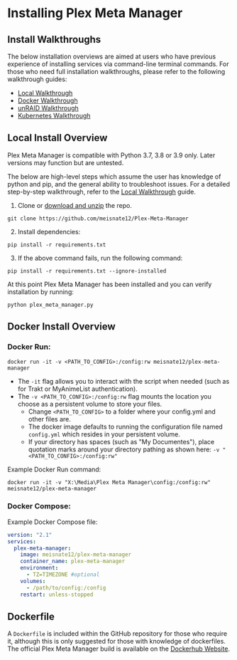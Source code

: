 # Installing Plex Meta Manager

## Install Walkthroughs

The below installation overviews are aimed at users who have previous experience of installing services via command-line terminal commands. For those who need full installation walkthroughs, please refer to the following walkthrough guides:

  * [Local Walkthrough](guides/local)
  * [Docker Walkthrough](guides/docker)
  * [unRAID Walkthrough](guides/unraid)
  * [Kubernetes Walkthrough](guides/kubernetes)

## Local Install Overview

Plex Meta Manager is compatible with Python 3.7, 3.8 or 3.9 only. Later versions may function but are untested.

The below are high-level steps which assume the user has knowledge of python and pip, and the general ability to troubleshoot issues. For a detailed step-by-step walkthrough, refer to the [Local Walkthrough](guides/local) guide.

1. Clone or [download and unzip](https://github.com/meisnate12/Plex-Meta-Manager/archive/refs/heads/master.zip) the repo.

```shell
git clone https://github.com/meisnate12/Plex-Meta-Manager
```
2. Install dependencies:

```shell
pip install -r requirements.txt
```

3. If the above command fails, run the following command:

```shell
pip install -r requirements.txt --ignore-installed
```

At this point Plex Meta Manager has been installed and you can verify installation by running:

```shell
python plex_meta_manager.py
```

## Docker Install Overview

### Docker Run:

```shell
docker run -it -v <PATH_TO_CONFIG>:/config:rw meisnate12/plex-meta-manager
```
* The `-it` flag allows you to interact with the script when needed (such as for Trakt or MyAnimeList authentication). 
* The `-v <PATH_TO_CONFIG>:/config:rw` flag mounts the location you choose as a persistent volume to store your files. 
  * Change `<PATH_TO_CONFIG>` to a folder where your config.yml and other files are. 
  * The docker image defaults to running the configuration file named `config.yml` which resides in your persistent volume.
  * If your directory has spaces (such as "My Documentes"), place quotation marks around your directory pathing as shown here: `-v "<PATH_TO_CONFIG>:/config:rw"`


Example Docker Run command:

```shell
docker run -it -v "X:\Media\Plex Meta Manager\config:/config:rw" meisnate12/plex-meta-manager
```

### Docker Compose:

Example Docker Compose file:
```yaml
version: "2.1"
services:
  plex-meta-manager:
    image: meisnate12/plex-meta-manager
    container_name: plex-meta-manager
    environment:
      - TZ=TIMEZONE #optional
    volumes:
      - /path/to/config:/config 
    restart: unless-stopped 
```
## Dockerfile
A `Dockerfile` is included within the GitHub repository for those who require it, although this is only suggested for those with knowledge of dockerfiles. The official Plex Meta Manager build is  available on the [Dockerhub Website](https://hub.docker.com/r/meisnate12/plex-meta-manager).